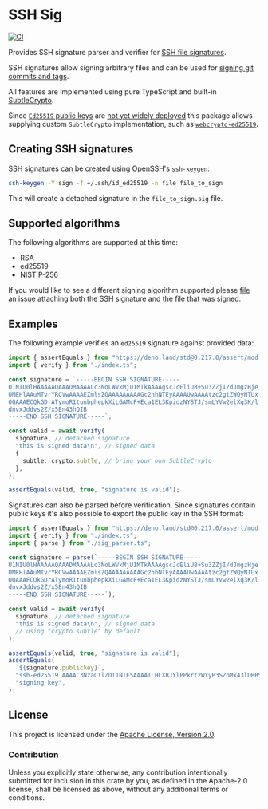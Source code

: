 # SSH Sig

[![CI](https://github.com/wiktor-k/ssh-browser-test/actions/workflows/ci.yml/badge.svg)](https://github.com/wiktor-k/ssh-browser-test/actions/workflows/ci.yml)

Provides SSH signature parser and verifier for
[SSH file signatures](https://www.agwa.name/blog/post/ssh_signatures).

SSH signatures allow signing arbitrary files and can be used for
[signing git commits and tags](https://blog.dbrgn.ch/2021/11/16/git-ssh-signatures/).

All features are implemented using pure TypeScript and built-in
[SubtleCrypto](https://developer.mozilla.org/en-US/docs/Web/API/SubtleCrypto).

Since [`Ed25519` public keys](https://wicg.github.io/webcrypto-secure-curves/)
are
[not yet widely deployed](https://caniuse.com/mdn-api_subtlecrypto_verify_ed25519)
this package allows supplying custom `SubtleCrypto` implementation, such as
[`webcrypto-ed25519`](https://github.com/jacobbubu/webcrypto-ed25519).

## Creating SSH signatures

SSH signatures can be created using [OpenSSH](https://www.openssh.com/)'s
[`ssh-keygen`](https://man.archlinux.org/man/ssh-keygen.1):

```sh
ssh-keygen -Y sign -f ~/.ssh/id_ed25519 -n file file_to_sign
```

This will create a detached signature in the `file_to_sign.sig` file.

## Supported algorithms

The following algorithms are supported at this time:

- RSA
- ed25519
- NIST P-256

If you would like to see a different signing algorithm supported please
[file an issue](https://github.com/wiktor-k/ssh-sig/issues/new) attaching both
the SSH signature and the file that was signed.

## Examples

The following example verifies an `ed25519` signature against provided data:

```typescript
import { assertEquals } from "https://deno.land/std@0.217.0/assert/mod.ts";
import { verify } from "./index.ts";

const signature = `-----BEGIN SSH SIGNATURE-----
U1NIU0lHAAAAAQAAADMAAAALc3NoLWVkMjU1MTkAAAAgscJcEliU8+Su3ZZjI/dJmgzHje
UMEHlAAuMTvrYRCVwAAAAEZmlsZQAAAAAAAAAGc2hhNTEyAAAAUwAAAAtzc2gtZWQyNTUx
OQAAAECQkGDrATymoR1tunbphepkXiLGAMcF+Eca1EL3KpidzNYSTJ/smLYVw2elXq3K/l
dnvxJddvs2Z/x5En43hQIB
-----END SSH SIGNATURE-----`;

const valid = await verify(
  signature, // detached signature
  "this is signed data\n", // signed data
  {
    subtle: crypto.subtle, // bring your own SubtleCrypto
  },
);

assertEquals(valid, true, "signature is valid");
```

Signatures can also be parsed before verification. Since signatures contain
public keys it's also possible to export the public key in the SSH format:

```typescript
import { assertEquals } from "https://deno.land/std@0.217.0/assert/mod.ts";
import { verify } from "./index.ts";
import { parse } from "./sig_parser.ts";

const signature = parse(`-----BEGIN SSH SIGNATURE-----
U1NIU0lHAAAAAQAAADMAAAALc3NoLWVkMjU1MTkAAAAgscJcEliU8+Su3ZZjI/dJmgzHje
UMEHlAAuMTvrYRCVwAAAAEZmlsZQAAAAAAAAAGc2hhNTEyAAAAUwAAAAtzc2gtZWQyNTUx
OQAAAECQkGDrATymoR1tunbphepkXiLGAMcF+Eca1EL3KpidzNYSTJ/smLYVw2elXq3K/l
dnvxJddvs2Z/x5En43hQIB
-----END SSH SIGNATURE-----`);

const valid = await verify(
  signature, // detached signature
  "this is signed data\n", // signed data
  // using "crypto.subtle" by default
);

assertEquals(valid, true, "signature is valid");
assertEquals(
  `${signature.publickey}`,
  "ssh-ed25519 AAAAC3NzaC1lZDI1NTE5AAAAILHCXBJYlPPkrt2WYyP3SZoMx43lDBB5QALjE762EQlc",
  "signing key",
);
```

## License

This project is licensed under the
[Apache License, Version 2.0](https://www.apache.org/licenses/LICENSE-2.0).

### Contribution

Unless you explicitly state otherwise, any contribution intentionally submitted
for inclusion in this crate by you, as defined in the Apache-2.0 license, shall
be licensed as above, without any additional terms or conditions.

